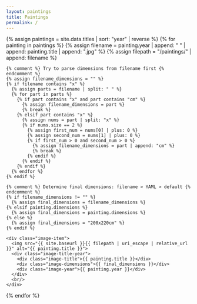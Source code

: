 ```yaml
---
layout: paintings
title: Paintings
permalink: /
---
```


<div class="image-container">
  {% assign paintings = site.data.titles | sort: "year" | reverse %}
  {% for painting in paintings %}
    {% assign filename = painting.year | append: " " | append: painting.title | append: ".jpg" %}
    {% assign filepath = "/paintings/" | append: filename %}
    
    {% comment %} Try to parse dimensions from filename first {% endcomment %}
    {% assign filename_dimensions = "" %}
    {% if filename contains "x" %}
      {% assign parts = filename | split: " " %}
      {% for part in parts %}
        {% if part contains "x" and part contains "cm" %}
          {% assign filename_dimensions = part %}
          {% break %}
        {% elsif part contains "x" %}
          {% assign nums = part | split: "x" %}
          {% if nums.size == 2 %}
            {% assign first_num = nums[0] | plus: 0 %}
            {% assign second_num = nums[1] | plus: 0 %}
            {% if first_num > 0 and second_num > 0 %}
              {% assign filename_dimensions = part | append: "cm" %}
              {% break %}
            {% endif %}
          {% endif %}
        {% endif %}
      {% endfor %}
    {% endif %}
    
    {% comment %} Determine final dimensions: filename > YAML > default {% endcomment %}
    {% if filename_dimensions != "" %}
      {% assign final_dimensions = filename_dimensions %}
    {% elsif painting.dimensions %}
      {% assign final_dimensions = painting.dimensions %}
    {% else %}
      {% assign final_dimensions = "200x220cm" %}
    {% endif %}

    <div class="image-item">
      <img src="{{ site.baseurl }}{{ filepath | uri_escape | relative_url }}" alt="{{ painting.title }}">
      <div class="image-title-year">
        <div class="image-title">{{ painting.title }}</div>
        <div class="image-dimensions">{{ final_dimensions }}</div>
        <div class="image-year">{{ painting.year }}</div>
      </div>
      <br/>
    </div>
  {% endfor %}
</div>
